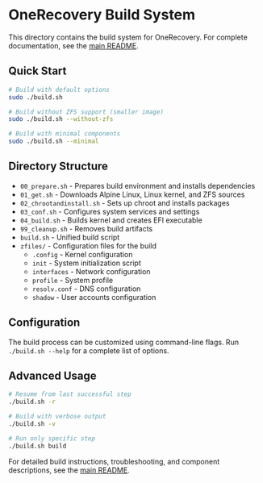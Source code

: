 # OneRecovery Build System

This directory contains the build system for OneRecovery. For complete documentation, see the [main README](../README.md).

## Quick Start

```bash
# Build with default options
sudo ./build.sh

# Build without ZFS support (smaller image)
sudo ./build.sh --without-zfs

# Build with minimal components
sudo ./build.sh --minimal
```

## Directory Structure

- `00_prepare.sh` - Prepares build environment and installs dependencies
- `01_get.sh` - Downloads Alpine Linux, Linux kernel, and ZFS sources
- `02_chrootandinstall.sh` - Sets up chroot and installs packages
- `03_conf.sh` - Configures system services and settings
- `04_build.sh` - Builds kernel and creates EFI executable
- `99_cleanup.sh` - Removes build artifacts
- `build.sh` - Unified build script
- `zfiles/` - Configuration files for the build
  - `.config` - Kernel configuration
  - `init` - System initialization script
  - `interfaces` - Network configuration
  - `profile` - System profile
  - `resolv.conf` - DNS configuration
  - `shadow` - User accounts configuration

## Configuration

The build process can be customized using command-line flags. Run `./build.sh --help` for a complete list of options.

## Advanced Usage

```bash
# Resume from last successful step
./build.sh -r

# Build with verbose output
./build.sh -v

# Run only specific step
./build.sh build
```

For detailed build instructions, troubleshooting, and component descriptions, see the [main README](../README.md).
